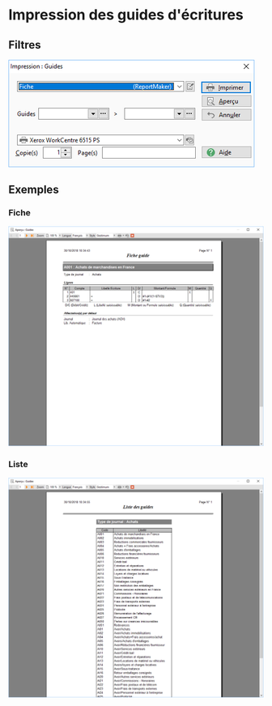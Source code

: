 # Impression des guides d'écritures

## Filtres


![](Filtres.png)


## Exemples


### Fiche


![](Fiche.png)


### Liste


![](Liste.png)


